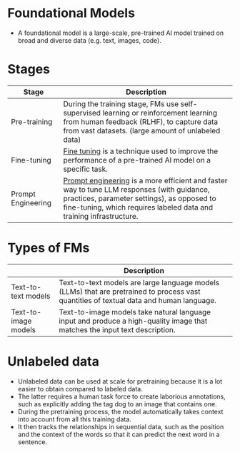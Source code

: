 # Foundational Models
- A foundational model is a large-scale, pre-trained AI model trained on broad and diverse data (e.g. text, images, code).

# Stages

| Stage              | Description                                                                                                                                                                                                                                       |
|--------------------|---------------------------------------------------------------------------------------------------------------------------------------------------------------------------------------------------------------------------------------------------|
| Pre-training       | During the training stage, FMs use self-supervised learning or reinforcement learning from human feedback (RLHF), to capture data from vast datasets. (large amount of unlabeled data)                                                            |                                                                                      |
| Fine-tuning        | [Fine tuning](FineTuning.md) is a technique used to improve the performance of a pre-trained AI model on a specific task.                                                                                                                         |                                                                                      |
| Prompt Engineering | [Prompt engineering](../PromptEngineering/Readme.md) is a more efficient and faster way to tune LLM responses (with guidance, practices, parameter settings), as opposed to fine-tuning, which requires labeled data and training infrastructure. |

# Types of FMs

|                      | Description                                                                                                                             |
|----------------------|-----------------------------------------------------------------------------------------------------------------------------------------|
| Text-to-text models  | Text-to-text models are large language models (LLMs) that are pretrained to process vast quantities of textual data and human language. |
| Text-to-image models | Text-to-image models take natural language input and produce a high-quality image that matches the input text description.              |

# Unlabeled data
- Unlabeled data can be used at scale for pretraining because it is a lot easier to obtain compared to labeled data. 
- The latter requires a human task force to create laborious annotations, such as explicitly adding the tag dog to an image that contains one. 
- During the pretraining process, the model automatically takes context into account from all this training data.
- It then tracks the relationships in sequential data, such as the position and the context of the words so that it can predict the next word in a sentence.